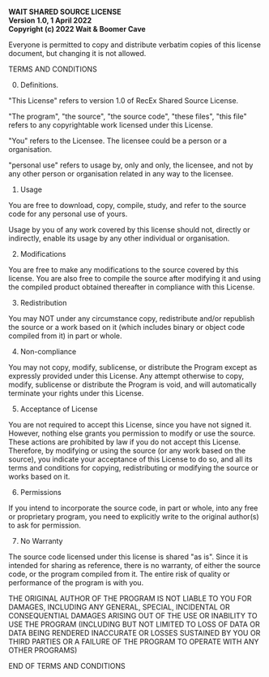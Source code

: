 <b>WAIT SHARED SOURCE LICENSE<br>
Version 1.0, 1 April 2022<br>
Copyright (c) 2022 Wait & Boomer Cave</b>
 
 Everyone is permitted to copy and distribute verbatim
 copies of this license document, but changing it is
 not allowed.

TERMS AND CONDITIONS
		 
  0. Definitions.
  
 "This License" refers to version 1.0 of RecEx Shared
 Source License.
 
 "The program", "the source", "the source code", "these
 files", "this file" refers to any copyrightable work
 licensed under this License.
 
 "You" refers to the Licensee. The licensee could be a 
 person or a organisation.
 
 "personal use" refers to usage by, only and only, the
 licensee, and not by any other person or organisation
 related in any way to the licensee.
 
  1. Usage
  
 You are free to download, copy, compile, study, and
 refer to the source code for any personal use of yours.
 
 Usage by you of any work covered by this license should
 not, directly or indirectly, enable its usage by any
 other individual or organisation.
 
  2. Modifications
  
 You are free to make any modifications to the source
 covered by this license. You are also free to compile
 the source after modifying it and using the compiled
 product obtained thereafter in compliance with this
 License.
 
  3. Redistribution
  
 You may NOT under any circumstance copy, redistribute
 and/or republish the source or a work based on it (which
 includes binary or object code compiled from it) in part
 or whole. 
 
  4. Non-compliance
  
 You may not copy, modify, sublicense, or distribute the
 Program except as expressly provided under this License.
 Any attempt otherwise to copy, modify, sublicense or
 distribute the Program is void, and will automatically
 terminate your rights under this License.
 
  5. Acceptance of License
  
 You are not required to accept this License, since you have
 not signed it. However, nothing else grants you permission
 to modify or use the source. These actions are prohibited
 by law if you do not accept this License. Therefore, by
 modifying or using the source (or any work based on the
 source), you indicate your acceptance of this License to do
 so, and all its terms and conditions for copying,
 redistributing or modifying the source or works based on it.
 
  6. Permissions
  
 If you intend to incorporate the source code, in part or whole,
 into any free or proprietary program, you need to explicitly
 write to the original author(s) to ask for permission.
 
  7. No Warranty
  
 The source code licensed under this license is shared "as is".
 Since it is intended for sharing as reference, there is no
 warranty, of either the source code, or the program compiled
 from it. The entire risk of quality or performance of the 
 program is with you.
 
 THE ORIGINAL AUTHOR OF THE PROGRAM IS NOT LIABLE TO YOU FOR
 DAMAGES, INCLUDING ANY GENERAL, SPECIAL, INCIDENTAL OR
 CONSEQUENTIAL DAMAGES ARISING OUT OF THE USE OR INABILITY TO
 USE THE PROGRAM (INCLUDING BUT NOT LIMITED TO LOSS OF DATA OR
 DATA BEING RENDERED INACCURATE OR LOSSES SUSTAINED BY YOU OR
 THIRD PARTIES OR A FAILURE OF THE PROGRAM TO OPERATE WITH ANY
 OTHER PROGRAMS)
 
END OF TERMS AND CONDITIONS
